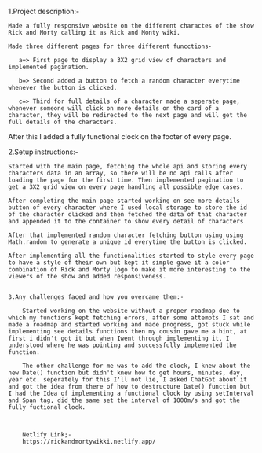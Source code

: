 1.Project description:-

    Made a fully responsive website on the different charactes of the show Rick and Morty calling it as Rick and Monty wiki.

    Made three different pages for three different funcctions-

       a=> First page to display a 3X2 grid view of characters and implemented pagination.

       b=> Second added a button to fetch a random character everytime whenever the button is clicked.

       c=> Third for full details of a character made a seperate page, whenever someone will click on more details on the card of a character, they will be redirected to the next page and will get the full details of the characters.


After this I added a fully functional clock on the footer of every page.

2.Setup instructions:-

    Started with the main page, fetching the whole api and storing every characters data in an array, so there will be no api calls after loading the page for the first time. Then implemented pagination to get a 3X2 grid view on every page handling all possible edge cases.

    After completing the main page started working on see more details button of every character where I used local storage to store the id of the character clicked and then fetched the data of that character and appended it to the container to show every detail of characters

    After that implemented random character fetching button using using Math.random to generate a unique id everytime the button is clicked.

    After implementing all the functionalities started to style every page to have a style of their own but kept it simple gave it a color combination of Rick and Morty logo to make it more interesting to the viewers of the show and added responsiveness.


    3.Any challenges faced and how you overcame them:-

        Started working on the website without a proper roadmap due to which my functions kept fetching errors, after some attempts I sat and made a roadmap and started working and made progress, got stuck while implementing see details functions then my cousin gave me a hint, at first i didn't got it but when Iwent through implementing it, I understood where he was pointing and successfully implemented the function.

        The other challenge for me was to add the clock, I knew about the new Date() function but didn't knew how to get hours, minutes, day, year etc. seperately for this I'll not lie, I asked ChatGpt about it and got the idea from there of how to destructure Date() function but I had the Idea of implementing a functional clock by using setInterval and Span tag, did the same set the interval of 1000m/s and got the fully fuctional clock.



        Netlify Link;-
        https://rickandmortywikki.netlify.app/